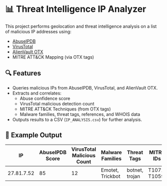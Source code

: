 # 📊 Threat Intelligence IP Analyzer

This project performs geolocation and threat intelligence analysis on a list of malicious IP addresses using:

- [AbuseIPDB](https://www.abuseipdb.com/)
- [VirusTotal](https://www.virustotal.com/)
- [AlienVault OTX](https://otx.alienvault.com/)
- MITRE ATT&CK Mapping (via OTX tags)

## 🔍 Features

- Queries malicious IPs from AbuseIPDB, VirusTotal, and AlienVault OTX.
- Extracts and correlates:
  - Abuse confidence score
  - VirusTotal malicious detection count
  - MITRE ATT&CK Techniques (from OTX tags)
  - Malware families, threat tags, references, and WHOIS data
- Outputs results to a CSV (`IP_ANALYSIS.csv`) for further analysis.

## 📁 Example Output

| IP            | AbuseIPDB Score | VirusTotal Malicious Count | Malware Families | Threat Tags     | MITRE IDs      | WHOIS Country | WHOIS Email        |
|---------------|------------------|-----------------------------|------------------|------------------|----------------|----------------|---------------------|
| 27.81.7.52    | 85               | 12                          | Emotet, Trickbot | botnet, trojan   | T1071, T1059   | RU             | example@mail.com    |

